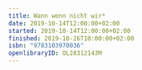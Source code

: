 ```yaml
---
title: Wann wenn nicht wir*
date: 2019-10-14T12:00:00+02:00
started: 2019-10-14T12:00:00+02:00
finished: 2019-10-26T10:00:00+02:00
isbn: "9783103970036"
openlibraryID: OL28312143M
---
```

